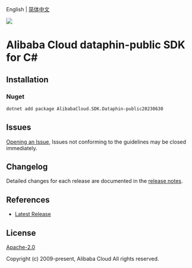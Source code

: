 English | [简体中文](README-CN.md)

![](https://aliyunsdk-pages.alicdn.com/icons/AlibabaCloud.svg)

# Alibaba Cloud dataphin-public SDK for C#

## Installation

### Nuget

```bash
dotnet add package AlibabaCloud.SDK.Dataphin-public20230630
```

## Issues

[Opening an Issue](https://github.com/aliyun/alibabacloud-csharp-sdk/issues/new), Issues not conforming to the guidelines may be closed immediately.

## Changelog

Detailed changes for each release are documented in the [release notes](./ChangeLog.md).

## References

* [Latest Release](https://github.com/aliyun/alibabacloud-csharp-sdk/)

## License

[Apache-2.0](http://www.apache.org/licenses/LICENSE-2.0)

Copyright (c) 2009-present, Alibaba Cloud All rights reserved.
